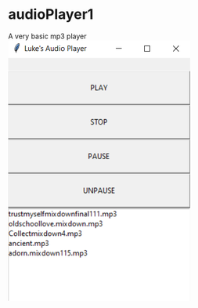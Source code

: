 # audioPlayer1
A very basic mp3 player
![Mp3 Player](https://github.com/Robertsonstuff/audioPlayer1/blob/main/Mp3PlayerBasicPic.png)
